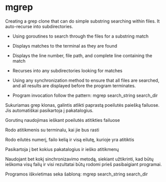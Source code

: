 # mgrep
 Creating a grep clone that can do simple substring searching within files. It auto-recurse into subdirectories.
 
* Using goroutines to search through the files for a substring match
* Displays matches to the terminal as they are found
* Displays the line number, file path, and complete line containing the match
* Recurses into any subdirectories looking for matches
* Using any synchronization method to ensure that all files
  are searched, and all results are displayed before the program
  terminates.

* Program invocation follow the pattern:
    mgrep search_string search_dir



Sukuriamas grep klonas, galintis atlikti paprastą poeilutės paiešką failuose. Jis automatiškai pasikartoja į pakatalogius.

Gorutinų naudojimas ieškant poeilutės atitikties failuose

Rodo atitikmenis su terminalu, kai jie bus rasti

Rodo eilutės numerį, failo kelią ir visą eilutę, kurioje yra atitiktis

Pasikartoja į bet kokius pakatalogius ir ieško atitikmenų

Naudojant bet kokį sinchronizavimo metodą, siekiant užtikrinti, kad būtų ieškoma visų failų ir visi rezultatai būtų rodomi prieš pasibaigiant programai.

Programos iškvietimas seka šabloną: mgrep search_string search_dir
